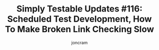 ---
layout: default
title: "Simply Testable Updates #116: Scheduled Test Development, How To Make Broken Link Checking Slow"
author: joncram
newsletter:
    issue_number: 116th
    url: https://us5.campaign-archive1.com/?u=ac75e33d993d2b502e333ddd0&amp;id=9092b969d4
    highlights:
      - <a href="https://us5.campaign-archive1.com/?u=ac75e33d993d2b502e333ddd0&amp;id=9092b969d4#scheduled-test-development">Scheduled Test Development</a>
      - <a href="https://us5.campaign-archive1.com/?u=ac75e33d993d2b502e333ddd0&amp;id=9092b969d4#how-to-make-broken-link-checking-slow">How To Make Broken Link Checking Slow</a>
    closing_sentence: Expect the next newsletter in a week from now on 18 March 2015
---